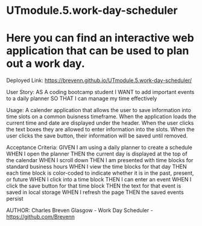 # UTmodule.5.work-day-scheduler

# Here you can find an interactive web application that can be used to plan out a work day.

Deployed Link: https://brevenn.github.io/UTmodule.5.work-day-scheduler/

User Story:
AS A coding bootcamp student 
I WANT to add important events to a daily planner 
SO THAT I can manage my time effectively

Usage: 
A calender application that allows the user to save information into time slots on a common buisness timeframe.
When the application loads the current time and date are displayed under the header. When the user clicks the
text boxes they are allowed to enter information into the slots. When the user clicks the save button, their 
information will be saved until removed. 


Acceptance Criteria:
GIVEN I am using a daily planner to create a schedule
WHEN I open the planner
THEN the current day is displayed at the top of the calendar
WHEN I scroll down
THEN I am presented with time blocks for standard business hours
WHEN I view the time blocks for that day
THEN each time block is color-coded to indicate whether it is in the past, present, or future
WHEN I click into a time block
THEN I can enter an event
WHEN I click the save button for that time block
THEN the text for that event is saved in local storage
WHEN I refresh the page
THEN the saved events persist

AUTHOR: Charles Breven Glasgow - Work Day Scheduler - https://github.com/Brevenn